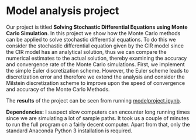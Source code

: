 # Model analysis project

Our project is titled **Solving Stochastic Differential Equations using Monte Carlo Simulation**. In this project we show how the Monte Carlo methods can be applied to solve stochastic differential equations. To do this we consider the stochastic differential equation given by the CIR model since the CIR model has an analytical solution, thus we can compare the numerical estimates to the actual solution, thereby examining the accuracy and convergence rate of the Monte Carlo simulations. First, we implement the simple Euler discretization scheme. However, the Euler scheme leads to discretization error and therefore we extend the analysis and consider the Milstein discretization scheme to improve upon the speed of convergence and accuracy of the Monte Carlo Methods. 

The **results** of the project can be seen from running [modelproject.ipynb](modelproject.ipynb).

**Dependencies:** I suspect slow computers can encounter long running times since we are simulating a lot of sample paths. It took us a couple of minutes to run the full program on a fairly decent computer. Apart from that, only the standard Anaconda Python 3 installation is required.
